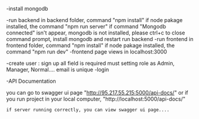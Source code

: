 
-install mongodb

-run backend
    in backend folder, command "npm install"
    if node pakage installed, the command "npm run server"
    if command "Mongodb connected" isn't appear, mongodb is not installed, 
          please ctrl+c to close command prompt, install mongodb and restart run backend
-run frontend
    in frontend folder, command "npm install"
    if node pakage installed, the command "npm run dev"
-frontend page views in localhost:3000

-create user : sign up
    all field is required
    must setting role as Admin, Manager, Normal....
    email is unique
-login


-API Documentation
  
   you can go to swagger ui page 
          "http://95.217.55.215:5000/api-docs/" 
                or if you run project in your local computer, "http://localhost:5000/api-docs/"

    if server running correctly, you can view swagger ui page....